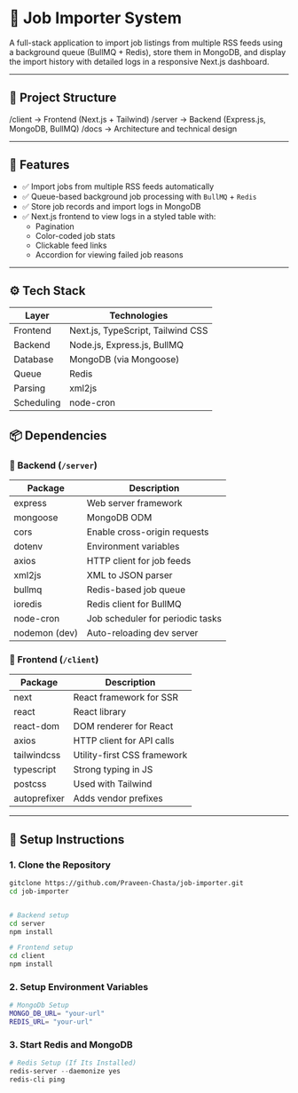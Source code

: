 # 🧰 Job Importer System

A full-stack application to import job listings from multiple RSS feeds using a background queue (BullMQ + Redis), store them in MongoDB, and display the import history with detailed logs in a responsive Next.js dashboard.

---

## 📁 Project Structure

/client → Frontend (Next.js + Tailwind)
/server → Backend (Express.js, MongoDB, BullMQ)
/docs → Architecture and technical design



---

## 🚀 Features

- ✅ Import jobs from multiple RSS feeds automatically
- ✅ Queue-based background job processing with `BullMQ` + `Redis`
- ✅ Store job records and import logs in MongoDB
- ✅ Next.js frontend to view logs in a styled table with:
  - Pagination
  - Color-coded job stats
  - Clickable feed links
  - Accordion for viewing failed job reasons

---

## ⚙️ Tech Stack

| Layer        | Technologies |
|--------------|--------------|
| Frontend     | Next.js, TypeScript, Tailwind CSS |
| Backend      | Node.js, Express.js, BullMQ |
| Database     | MongoDB (via Mongoose) |
| Queue        | Redis |
| Parsing      | xml2js |
| Scheduling   | node-cron |

## 📦 Dependencies

### 🔧 Backend (`/server`)

| Package         | Description                                  |
|-----------------|----------------------------------------------|
| express         | Web server framework                         |
| mongoose        | MongoDB ODM                                  |
| cors            | Enable cross-origin requests                 |
| dotenv          | Environment variables                        |
| axios           | HTTP client for job feeds                    |
| xml2js          | XML to JSON parser                           |
| bullmq          | Redis-based job queue                        |
| ioredis         | Redis client for BullMQ                      |
| node-cron       | Job scheduler for periodic tasks             |
| nodemon (dev)   | Auto-reloading dev server                    |

### 🎨 Frontend (`/client`)

| Package        | Description                                  |
|----------------|----------------------------------------------|
| next           | React framework for SSR                      |
| react          | React library                                |
| react-dom      | DOM renderer for React                       |
| axios          | HTTP client for API calls                    |
| tailwindcss    | Utility-first CSS framework                  |
| typescript     | Strong typing in JS                          |
| postcss        | Used with Tailwind                           |
| autoprefixer   | Adds vendor prefixes                         |

---

## 🔧 Setup Instructions

### 1. Clone the Repository

```bash
gitclone https://github.com/Praveen-Chasta/job-importer.git
cd job-importer


# Backend setup
cd server
npm install

# Frontend setup
cd client
npm install

```
### 2. Setup Environment Variables

```bash
# MongoDb Setup
MONGO_DB_URL= "your-url"
REDIS_URL= "your-url"
```

### 3. Start Redis and MongoDB

```powershell
# Redis Setup (If Its Installed)
redis-server --daemonize yes
redis-cli ping


```